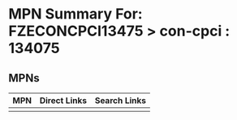 



# MPN Summary For: FZECONCPCI13475 > con-cpci : 134075

## MPNs
  

|MPN|Direct Links|Search Links|
| :--- | :--- | :--- |
||||
